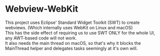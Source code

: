 # Webview-WebKit

This project uses Eclipse' Standard Widget Toolkit (SWT) to create webviews. (Which internally uses WebKit on Linux and macOS)  
This has the side effect of requiring us to use SWT ONLY for the whole UI, any AWT-based code will not work.  
It also needs the main thread on macOS, so that's why it blocks the MainThread helper and delegates tasks seemingly at it's own will.
